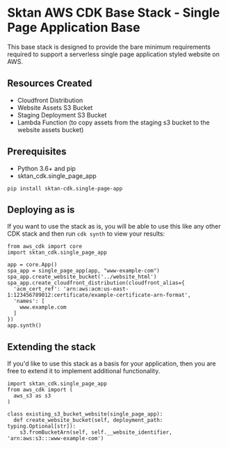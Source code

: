 # Sktan AWS CDK Base Stack - Single Page Application Base

This base stack is designed to provide the bare minimum requirements required to support a serverless single page application styled website on AWS.

## Resources Created

- Cloudfront Distribution
- Website Assets S3 Bucket
- Staging Deployment S3 Bucket
- Lambda Function (to copy assets from the staging s3 bucket to the website assets bucket)

## Prerequisites

- Python 3.6+ and pip
- sktan_cdk.single_page_app

```
pip install sktan-cdk.single-page-app
```

## Deploying as is

If you want to use the stack as is, you will be able to use this like any other CDK stack and then run `cdk synth` to view your results:

```
from aws_cdk import core
import sktan_cdk.single_page_app

app = core.App()
spa_app = single_page_app(app, "www-example-com")
spa_app.create_website_bucket('../website_html')
spa_app.create_cloudfront_distribution(cloudfront_alias={
  'acm_cert_ref': 'arn:aws:acm:us-east-1:123456789012:certificate/example-certificate-arn-format',
  'names': [
    www.example.com
  ]
})
app.synth()
```

## Extending the stack

If you'd like to use this stack as a basis for your application, then you are free to extend it to implement additional functionality.

```
import sktan_cdk.single_page_app
from aws_cdk import (
  aws_s3 as s3
)

class existing_s3_bucket_website(single_page_app):
  def create_website_bucket(self, deployment_path: typing.Optional[str]):
    s3.fromBucketArn(self, self.__website_identifier, 'arn:aws:s3:::www-example-com')
```
